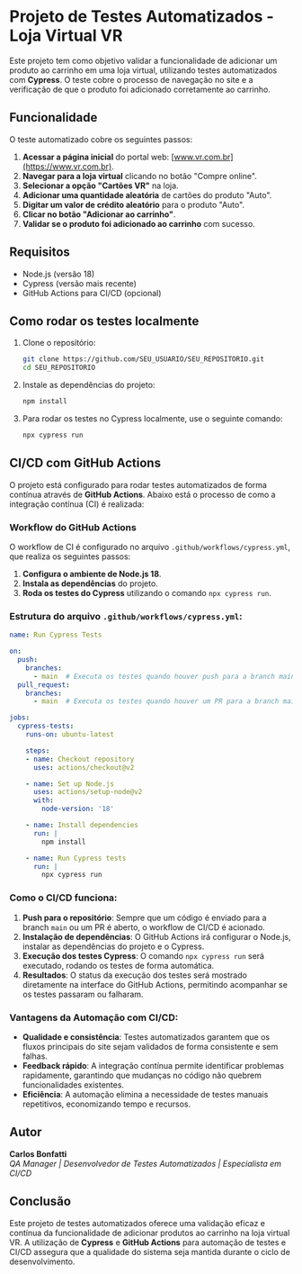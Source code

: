 # Projeto de Testes Automatizados - Loja Virtual VR

Este projeto tem como objetivo validar a funcionalidade de adicionar um produto ao carrinho em uma loja virtual, utilizando testes automatizados com **Cypress**. O teste cobre o processo de navegação no site e a verificação de que o produto foi adicionado corretamente ao carrinho.

## Funcionalidade

O teste automatizado cobre os seguintes passos:

1. **Acessar a página inicial** do portal web: [www.vr.com.br](https://www.vr.com.br).
2. **Navegar para a loja virtual** clicando no botão "Compre online".
3. **Selecionar a opção "Cartões VR"** na loja.
4. **Adicionar uma quantidade aleatória** de cartões do produto "Auto".
5. **Digitar um valor de crédito aleatório** para o produto "Auto".
6. **Clicar no botão "Adicionar ao carrinho"**.
7. **Validar se o produto foi adicionado ao carrinho** com sucesso.

## Requisitos

- Node.js (versão 18)
- Cypress (versão mais recente)
- GitHub Actions para CI/CD (opcional)

## Como rodar os testes localmente

1. Clone o repositório:

   ```bash
   git clone https://github.com/SEU_USUARIO/SEU_REPOSITORIO.git
   cd SEU_REPOSITORIO
   ```

2. Instale as dependências do projeto:

   ```bash
   npm install
   ```

3. Para rodar os testes no Cypress localmente, use o seguinte comando:

   ```bash
   npx cypress run
   ```

## CI/CD com GitHub Actions

O projeto está configurado para rodar testes automatizados de forma contínua através de **GitHub Actions**. Abaixo está o processo de como a integração contínua (CI) é realizada:

### Workflow do GitHub Actions

O workflow de CI é configurado no arquivo `.github/workflows/cypress.yml`, que realiza os seguintes passos:

1. **Configura o ambiente de Node.js 18**.
2. **Instala as dependências** do projeto.
3. **Roda os testes do Cypress** utilizando o comando `npx cypress run`.

### Estrutura do arquivo `.github/workflows/cypress.yml`:

```yaml
name: Run Cypress Tests

on:
  push:
    branches:
      - main  # Executa os testes quando houver push para a branch main
  pull_request:
    branches:
      - main  # Executa os testes quando houver um PR para a branch main

jobs:
  cypress-tests:
    runs-on: ubuntu-latest

    steps:
    - name: Checkout repository
      uses: actions/checkout@v2

    - name: Set up Node.js
      uses: actions/setup-node@v2
      with:
        node-version: '18'

    - name: Install dependencies
      run: |
        npm install

    - name: Run Cypress tests
      run: |
        npx cypress run
```

### Como o CI/CD funciona:

1. **Push para o repositório**: Sempre que um código é enviado para a branch `main` ou um PR é aberto, o workflow de CI/CD é acionado.
2. **Instalação de dependências**: O GitHub Actions irá configurar o Node.js, instalar as dependências do projeto e o Cypress.
3. **Execução dos testes Cypress**: O comando `npx cypress run` será executado, rodando os testes de forma automática.
4. **Resultados**: O status da execução dos testes será mostrado diretamente na interface do GitHub Actions, permitindo acompanhar se os testes passaram ou falharam.

### Vantagens da Automação com CI/CD:

- **Qualidade e consistência**: Testes automatizados garantem que os fluxos principais do site sejam validados de forma consistente e sem falhas.
- **Feedback rápido**: A integração contínua permite identificar problemas rapidamente, garantindo que mudanças no código não quebrem funcionalidades existentes.
- **Eficiência**: A automação elimina a necessidade de testes manuais repetitivos, economizando tempo e recursos.

## Autor

**Carlos Bonfatti**  
*QA Manager | Desenvolvedor de Testes Automatizados | Especialista em CI/CD*

## Conclusão

Este projeto de testes automatizados oferece uma validação eficaz e contínua da funcionalidade de adicionar produtos ao carrinho na loja virtual VR. A utilização de **Cypress** e **GitHub Actions** para automação de testes e CI/CD assegura que a qualidade do sistema seja mantida durante o ciclo de desenvolvimento.
